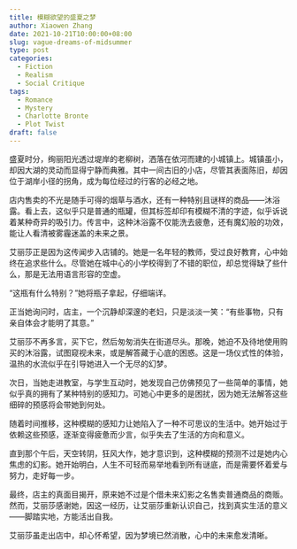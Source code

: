 ```yaml
---
title: 模糊欲望的盛夏之梦
author: Xiaowen Zhang
date: 2021-10-21T10:00:00+08:00
slug: vague-dreams-of-midsummer
type: post
categories:
  - Fiction
  - Realism
  - Social Critique
tags:
  - Romance
  - Mystery
  - Charlotte Bronte
  - Plot Twist
draft: false
---
```


盛夏时分，绚丽阳光透过堤岸的老柳树，洒落在依河而建的小城镇上。城镇虽小，却因大湖的灵动而显得宁静而典雅。其中一间古旧的小店，尽管其表面陈旧，却因位于湖岸小径的拐角，成为每位经过的行客的必经之地。

店内售卖的不光是随手可得的烟草与酒水，还有一种特别且谜样的商品——沐浴露。看上去，这似乎只是普通的瓶罐，但其标签却印有模糊不清的字迹，似乎诉说着某种奇异的吸引力。传言中，这种沐浴露不仅能洗去疲惫，还有魔幻般的功效，能让人看清被雾霾迷盖的未来之景。

艾丽莎正是因为这传闻步入店铺的。她是一名年轻的教师，受过良好教育，心中始终在追求些什么。尽管她在城中心的小学校得到了不错的职位，却总觉得缺了些什么，那是无法用语言形容的空虚。

“这瓶有什么特别？”她将瓶子拿起，仔细端详。

正当她询问时，店主，一个沉静却深邃的老妇，只是淡淡一笑：“有些事物，只有亲自体会才能明了其意。”

艾丽莎不再多言，买下它，然后匆匆消失在街道尽头。那晚，她迫不及待地使用购买的沐浴露，试图窥视未来，或是解答藏于心底的困惑。这是一场仪式性的体验，温热的水流似乎在引导她进入一个无尽的幻梦。

次日，当她走进教室，与学生互动时，她发现自己仿佛预见了一些简单的事情，她似乎真的拥有了某种特别的感知力。可她心中更多的是困扰，因为她无法解答这些细碎的预感将会带她到何处。

随着时间推移，这种模糊的感知力让她陷入了一种不可思议的生活中。她开始过于依赖这些预感，逐渐变得疲惫而少言，似乎失去了生活的方向和意义。

直到那个午后，天空转阴，狂风大作，她才意识到，这种模糊的预测不过是她内心焦虑的幻影。她开始明白，人生不可轻而易举地看到所有谜底，而是需要怀着爱与努力，走好每一步。

最终，店主的真面目揭开，原来她不过是个借未来幻影之名售卖普通商品的商贩。然而，艾丽莎感谢她，因这一经历，让艾丽莎重新认识自己，找到真实生活的意义——脚踏实地，方能活出自我。

艾丽莎虽走出店中，却心怀希望，因为梦境已然消散，心中的未来愈发清晰。